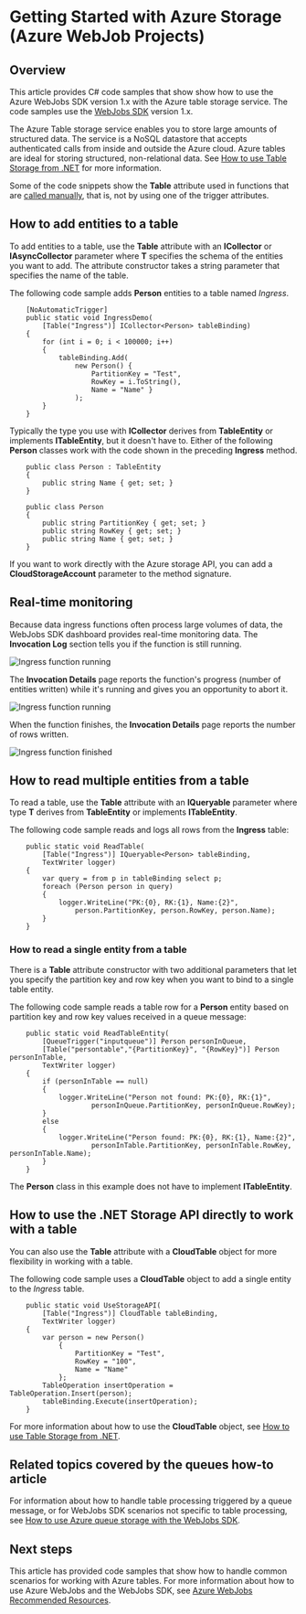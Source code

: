 <properties
	pageTitle="Getting Started with Azure storage and Visual Studio connected services (WebJob projects)"
	description="How to get started using Azure Table storage in an Azure WebJobs project in Visual Studio after connecting to a storage account using Visual Studio connected services"
	services="storage"
	documentationCenter=""
	authors="TomArcher"
	manager="douge"
	editor=""/>

<tags
	ms.service="storage"
	ms.date="12/16/2015"
	wacn.date=""/>

# Getting Started with Azure Storage (Azure WebJob Projects)

## Overview

This article provides C# code samples that show show how to use the Azure WebJobs SDK version 1.x with the Azure table storage service. The code samples use the [WebJobs SDK](/documentation/articles/websites-dotnet-webjobs-sdk) version 1.x.

The Azure Table storage service enables you to store large amounts of structured data. The service is a NoSQL datastore that accepts authenticated calls from inside and outside the Azure cloud. Azure tables are ideal for storing structured, non-relational data.  See [How to use Table Storage from .NET](/documentation/articles/storage-dotnet-how-to-use-tables#create-a-table "How to use Table Storage from .NET") for more information.


Some of the code snippets show the **Table** attribute used in functions that are [called manually](/documentation/articles/vs-storage-webjobs-getting-started-blobs#manual), that is, not by using one of the trigger attributes.

## How to add entities to a table

To add entities to a table, use the **Table** attribute with an **ICollector<T>** or **IAsyncCollector<T>** parameter where **T** specifies the schema of the entities you want to add. The attribute constructor takes a string parameter that specifies the name of the table.

The following code sample adds **Person** entities to a table named *Ingress*.

		[NoAutomaticTrigger]
		public static void IngressDemo(
		    [Table("Ingress")] ICollector<Person> tableBinding)
		{
		    for (int i = 0; i < 100000; i++)
		    {
		        tableBinding.Add(
		            new Person() {
		                PartitionKey = "Test",
		                RowKey = i.ToString(),
		                Name = "Name" }
		            );
		    }
		}

Typically the type you use with **ICollector** derives from **TableEntity** or implements **ITableEntity**, but it doesn't have to. Either of the following **Person** classes work with the code shown in the preceding **Ingress** method.

		public class Person : TableEntity
		{
		    public string Name { get; set; }
		}

		public class Person
		{
		    public string PartitionKey { get; set; }
		    public string RowKey { get; set; }
		    public string Name { get; set; }
		}

If you want to work directly with the Azure storage API, you can add a **CloudStorageAccount** parameter to the method signature.

## Real-time monitoring

Because data ingress functions often process large volumes of data, the WebJobs SDK dashboard provides real-time monitoring data. The **Invocation Log** section tells you if the function is still running.

![Ingress function running](./media/vs-storage-webjobs-getting-started-tables/ingressrunning.png)

The **Invocation Details** page reports the function's progress (number of entities written) while it's running and gives you an opportunity to abort it.

![Ingress function running](./media/vs-storage-webjobs-getting-started-tables/ingressprogress.png)

When the function finishes, the **Invocation Details** page reports the number of rows written.

![Ingress function finished](./media/vs-storage-webjobs-getting-started-tables/ingresssuccess.png)

## How to read multiple entities from a table

To read a table, use the **Table** attribute with an **IQueryable<T>** parameter where type **T** derives from **TableEntity** or implements **ITableEntity**.

The following code sample reads and logs all rows from the **Ingress** table:

		public static void ReadTable(
		    [Table("Ingress")] IQueryable<Person> tableBinding,
		    TextWriter logger)
		{
		    var query = from p in tableBinding select p;
		    foreach (Person person in query)
		    {
		        logger.WriteLine("PK:{0}, RK:{1}, Name:{2}",
		            person.PartitionKey, person.RowKey, person.Name);
		    }
		}

### How to read a single entity from a table

There is a **Table** attribute constructor with two additional parameters that let you specify the partition key and row key when you want to bind to a single table entity.

The following code sample reads a table row for a **Person** entity based on partition key and row key values received in a queue message:  

		public static void ReadTableEntity(
		    [QueueTrigger("inputqueue")] Person personInQueue,
		    [Table("persontable","{PartitionKey}", "{RowKey}")] Person personInTable,
		    TextWriter logger)
		{
		    if (personInTable == null)
		    {
		        logger.WriteLine("Person not found: PK:{0}, RK:{1}",
		                personInQueue.PartitionKey, personInQueue.RowKey);
		    }
		    else
		    {
		        logger.WriteLine("Person found: PK:{0}, RK:{1}, Name:{2}",
		                personInTable.PartitionKey, personInTable.RowKey, personInTable.Name);
		    }
		}


The **Person** class in this example does not have to implement **ITableEntity**.

## How to use the .NET Storage API directly to work with a table

You can also use the **Table** attribute with a **CloudTable** object for more flexibility in working with a table.

The following code sample uses a **CloudTable** object to add a single entity to the *Ingress* table.

		public static void UseStorageAPI(
		    [Table("Ingress")] CloudTable tableBinding,
		    TextWriter logger)
		{
		    var person = new Person()
		        {
		            PartitionKey = "Test",
		            RowKey = "100",
		            Name = "Name"
		        };
		    TableOperation insertOperation = TableOperation.Insert(person);
		    tableBinding.Execute(insertOperation);
		}

For more information about how to use the **CloudTable** object, see [How to use Table Storage from .NET](/documentation/articles/storage-dotnet-how-to-use-tables).

## Related topics covered by the queues how-to article

For information about how to handle table processing triggered by a queue message, or for WebJobs SDK scenarios not specific to table processing, see [How to use Azure queue storage with the WebJobs SDK](/documentation/articles/vs-storage-webjobs-getting-started-queues).



## Next steps

This article has provided code samples that show how to handle common scenarios for working with Azure tables. For more information about how to use Azure WebJobs and the WebJobs SDK, see [Azure WebJobs Recommended Resources](/documentation/articles/websites-webjobs-resources).
